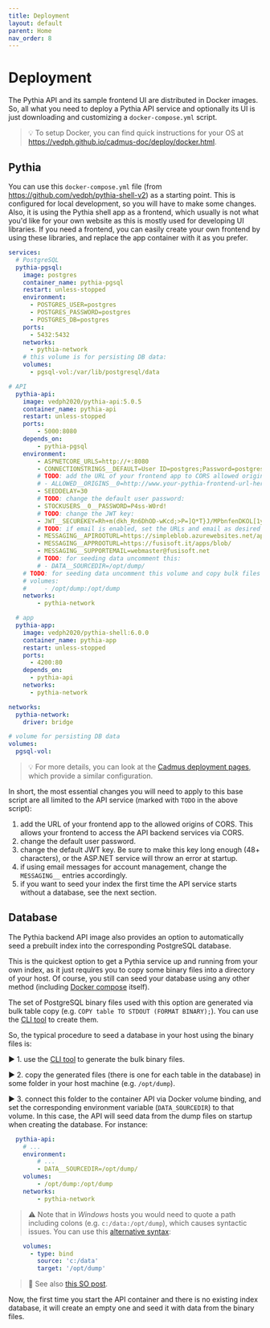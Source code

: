 ```yaml
---
title: Deployment
layout: default
parent: Home
nav_order: 8
---
```


# Deployment

The Pythia API and its sample frontend UI are distributed in Docker images. So, all what you need to deploy a Pythia API service and optionally its UI is just downloading and customizing a `docker-compose.yml` script.

>💡 To setup Docker, you can find quick instructions for your OS at <https://vedph.github.io/cadmus-doc/deploy/docker.html>.

## Pythia

You can use this `docker-compose.yml` file (from <https://github.com/vedph/pythia-shell-v2>) as a starting point. This is configured for local development, so you will have to make some changes. Also, it is using the Pythia shell app as a frontend, which usually is not what you'd like for your own website as this is mostly used for developing UI libraries. If you need a frontend, you can easily create your own frontend by using these libraries, and replace the app container with it as you prefer.

```yml
services:
  # PostgreSQL
  pythia-pgsql:
    image: postgres
    container_name: pythia-pgsql
    restart: unless-stopped
    environment:
      - POSTGRES_USER=postgres
      - POSTGRES_PASSWORD=postgres
      - POSTGRES_DB=postgres
    ports:
      - 5432:5432
    networks:
      - pythia-network
    # this volume is for persisting DB data:
    volumes:
      - pgsql-vol:/var/lib/postgresql/data

# API
  pythia-api:
    image: vedph2020/pythia-api:5.0.5
    container_name: pythia-api
    restart: unless-stopped
    ports:
        - 5000:8080
    depends_on:
        - pythia-pgsql
    environment:
        - ASPNETCORE_URLS=http://+:8080
        - CONNECTIONSTRINGS__DEFAULT=User ID=postgres;Password=postgres;Host=pythia-pgsql;Port=5432;Database={0};
        # TODO: add the URL of your frontend app to CORS allowed origins, e.g.:
        # - ALLOWED__ORIGINS__0=http://www.your-pythia-frontend-url-here.edu
        - SEEDDELAY=30
        # TODO: change the default user password:
        - STOCKUSERS__0__PASSWORD=P4ss-W0rd!
        # TODO: change the JWT key:
        - JWT__SECUREKEY=Rh+m(dkh_Rn6DhOD-wKcd;>P=]Q*T}J/MPbnfenDKOL[1y4I_1Oy1JAU./V98Zex
        # TODO: if email is enabled, set the URLs and email as desired
        - MESSAGING__APIROOTURL=https://simpleblob.azurewebsites.net/api/
        - MESSAGING__APPROOTURL=https://fusisoft.it/apps/blob/
        - MESSAGING__SUPPORTEMAIL=webmaster@fusisoft.net
        # TODO: for seeding data uncomment this:
        # - DATA__SOURCEDIR=/opt/dump/
    # TODO: for seeding data uncomment this volume and copy bulk files into /opt/dump:
    # volumes:
    #     - /opt/dump:/opt/dump
    networks:
        - pythia-network

  # app
  pythia-app:
    image: vedph2020/pythia-shell:6.0.0
    container_name: pythia-app
    restart: unless-stopped
    ports:
      - 4200:80
    depends_on:
      - pythia-api
    networks:
      - pythia-network

networks:
  pythia-network:
    driver: bridge

# volume for persisting DB data
volumes:
  pgsql-vol:
```

>💡 For more details, you can look at the [Cadmus deployment pages](https://vedph.github.io/cadmus-doc/deploy), which provide a similar configuration.

In short, the most essential changes you will need to apply to this base script are all limited to the API service (marked with `TODO` in the above script):

1. add the URL of your frontend app to the allowed origins of CORS. This allows your frontend to access the API backend services via CORS.
2. change the default user password.
3. change the default JWT key. Be sure to make this key long enough (48+ characters), or the ASP.NET service will throw an error at startup.
4. if using email messages for account management, change the `MESSAGING__` entries accordingly.
5. if you want to seed your index the first time the API service starts without a database, see the next section.

## Database

The Pythia backend API image also provides an option to automatically seed a prebuilt index into the corresponding PostgreSQL database.

This is the quickest option to get a Pythia service up and running from your own index, as it just requires you to copy some binary files into a directory of your host. Of course, you still can seed your database using any other method (including [Docker compose](https://stackoverflow.com/questions/70879120/how-to-restore-postgresql-in-docker-compose) itself).

The set of PostgreSQL binary files used with this option are generated via bulk table copy (e.g. `COPY table TO STDOUT (FORMAT BINARY);`). You can use the [CLI tool](cli#bulk-write-command) to create them.

So, the typical procedure to seed a database in your host using the binary files is:

▶️ 1. use the [CLI tool](cli#bulk-write-command) to generate the bulk binary files.

▶️ 2. copy the generated files (there is one for each table in the database) in some folder in your host machine (e.g. `/opt/dump`).

▶️ 3. connect this folder to the container API via Docker volume binding, and set the corresponding environment variable (`DATA_SOURCEDIR`) to that volume. In this case, the API will seed data from the dump files on startup when creating the database. For instance:

```yml
  pythia-api:
    # ...
    environment:
        # ...
        - DATA__SOURCEDIR=/opt/dump/
    volumes:
        - /opt/dump:/opt/dump
    networks:
        - pythia-network
```

>⚠️ Note that in _Windows_ hosts you would need to quote a path including colons (e.g. `c:/data:/opt/dump`), which causes syntactic issues. You can use this [alternative syntax](https://www.reddit.com/r/docker/comments/hkx3s0/volume_mount_with_a_colon_in_the_path_with/):

```yml
    volumes:
      - type: bind
        source: 'c:/data'
        target: '/opt/dump'
```

>📖 See also [this SO post](https://stackoverflow.com/questions/46166304/docker-compose-volumes-without-colon).

Now, the first time you start the API container and there is no existing index database, it will create an empty one and seed it with data from the binary files.
